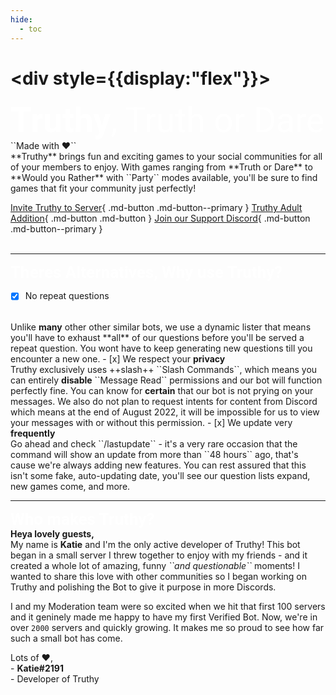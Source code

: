 ```yaml
---
hide:
  - toc
---
```

# <div style={{display:"flex"}}>
  <Typography style="font-size:55px;color:white;font-family:Roboto" variant="title" color="inherit" noWrap>
     <b>Truthy</b>, Truth or Dare
  </Typography>
  ``Made with ❤️``
  <br>
  <Typography variant="subheading" color="inherit" noWrap>
    **Truthy** brings fun and exciting games to your social communities for all of your members to enjoy. With games ranging from **Truth or Dare** to **Would you Rather** with ``Party`` modes available, you'll be sure to find games that fit your community just perfectly!
  </Typography>

[Invite Truthy to Server](https://discord.com/oauth2/authorize?client_id=941836651037098037&permissions=2147486720&scope=bot%20applications.commands){ .md-button .md-button--primary } [Truthy Adult Addition](https://discord.com/api/oauth2/authorize?client_id=1082720226472378419&permissions=2147485696&scope=applications.commands%20bot){ .md-button .md-button } [Join our Support Discord](https://discord.gg/KPmXsWZYHD){ .md-button .md-button--primary }
<br>
<br>
<hr>
<Typography style="font-size:26px;color:white;font-family:Roboto" variant="title" color="inherit" noWrap>
     <b>Theres Alternatives, Why use Truthy?</b>
  </Typography>
  <Typography variant="subheading" color="inherit" noWrap>

- [x] No repeat questions
<br>
Unlike <b>many</b> other other similar bots, we use a dynamic lister that means you'll have to exhaust **all** of our questions before you'll be served a repeat question. You wont have to keep generating new questions till you encounter a new one.
- [x] We respect your <b>privacy</b>
<br>
Truthy exclusively uses ++slash++ ``Slash Commands``, which means you can entirely <b>disable</b> ``Message Read`` permissions and our bot will function perfectly fine. You can know for <b>certain</b> that our bot is not prying on your messages. We also do not plan to request intents for content from Discord which means at the end of August 2022, it will be impossible for us to view your messages with or without this permission.
- [x] We update very <b>frequently</b>
<br>
Go ahead and check ``/lastupdate`` - it's a very rare occasion that the command will show an update from more than ``48 hours`` ago, that's cause we're always adding new features. You can rest assured that this isn't some fake, auto-updating date, you'll see our question lists expand, new games come, and more.
  </Typography>
<br>
<hr>
<Typography style="font-size:26px;color:white;font-family:Roboto" variant="title" color="inherit" noWrap>
     <b>Who makes Truthy?</b>
     <br>
  </Typography>
  <Typography variant="subheading" color="inherit" noWrap>
    <b>Heya lovely guests,</b><br>
  My name is <b>Katie</b> and I'm the only active developer of Truthy! This bot began in a small server I threw together to enjoy with my friends - and it created a whole lot of amazing, funny <i>``and questionable``</i> moments! I wanted to share this love with other communities so I began working on Truthy and polishing the Bot to give it purpose in more Discords.

  I and my Moderation team were so excited when we hit that first 100 servers and it geninely made me happy to have my first Verified Bot. Now, we're in over ``2000`` servers and quickly growing. It makes me so proud to see how far such a small bot has come.

  Lots of ❤️,<br>
     - <b>Katie#2191</b><br>
     - Developer of Truthy
  </Typography>
</div>

